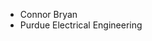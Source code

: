 - Connor Bryan
- Purdue Electrical Engineering

<!---
cbryan78/cbryan78 is a ✨ special ✨ repository because its `README.md` (this file) appears on your GitHub profile.
You can click the Preview link to take a look at your changes.
--->
